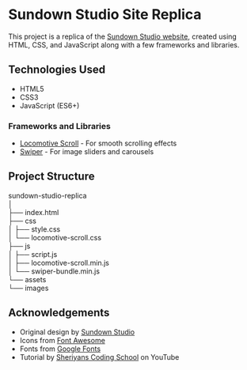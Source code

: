 # Sundown Studio Site Replica
This project is a replica of the [Sundown Studio website](https://www.sundown-studio.com/), created using HTML, CSS, and JavaScript along with a few frameworks and libraries.

## Technologies Used
- HTML5
- CSS3
- JavaScript (ES6+)

### Frameworks and Libraries
- [Locomotive Scroll](https://github.com/locomotivemtl/locomotive-scroll) - For smooth scrolling effects
- [Swiper](https://swiperjs.com/) - For image sliders and carousels
  
## Project Structure
sundown-studio-replica<br>
│<br>
├── index.html<br>
├── css<br>
│   ├── style.css<br>
│   └── locomotive-scroll.css<br>
├── js<br>
│   ├── script.js<br>
│   ├── locomotive-scroll.min.js<br>
│   └── swiper-bundle.min.js<br>
└── assets<br>
└── images<br>

## Acknowledgements
- Original design by [Sundown Studio](https://www.sundown-studio.com/)
- Icons from [Font Awesome](https://fontawesome.com/)
- Fonts from [Google Fonts](https://fonts.google.com/)
- Tutorial by [Sheriyans Coding School](https://www.youtube.com/@sheryianscoding) on YouTube
